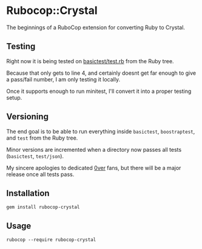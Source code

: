 # Rubocop::Crystal

The beginnings of a RuboCop extension for converting Ruby to Crystal.

## Testing

Right now it is being tested on [basictest/test.rb](https://github.com/ruby/ruby/blob/master/basictest/test.rb) from the Ruby tree.

Because that only gets to line 4, and certainly doesnt get far enough to give a pass/fail number, I am only testing it locally.

Once it supports enough to run minitest, I'll convert it into a proper testing setup.

## Versioning

The end goal is to be able to run everything inside `basictest`, `boostraptest`, and `test` from the Ruby tree.

Minor versions are incremented when a directory now passes all tests (`basictest`, `test/json`).

My sincere apologies to dedicated [0ver](https://0ver.org/) fans, but there will be a major release once all tests pass.

## Installation

```
gem install rubocop-crystal
```

## Usage

```
rubocop --require rubocop-crystal
```
